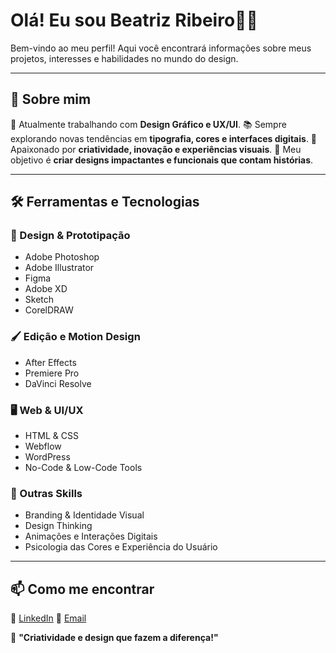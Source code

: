 # Olá! Eu sou Beatriz Ribeiro🎨✨

Bem-vindo ao meu perfil! Aqui você encontrará informações sobre meus projetos, interesses e habilidades no mundo do design. 

---

## 🎨 Sobre mim
💼 Atualmente trabalhando com **Design Gráfico e UX/UI**.
📚 Sempre explorando novas tendências em **tipografia, cores e interfaces digitais**.
🚀 Apaixonado por **criatividade, inovação e experiências visuais**.
🎯 Meu objetivo é **criar designs impactantes e funcionais que contam histórias**.

---

## 🛠️ Ferramentas e Tecnologias

### 🎨 Design & Prototipação
- Adobe Photoshop
- Adobe Illustrator
- Figma
- Adobe XD
- Sketch
- CorelDRAW

### 🖌️ Edição e Motion Design
- After Effects
- Premiere Pro
- DaVinci Resolve

### 🖥️ Web & UI/UX
- HTML & CSS
- Webflow
- WordPress
- No-Code & Low-Code Tools

### 🔧 Outras Skills
- Branding & Identidade Visual
- Design Thinking
- Animações e Interações Digitais
- Psicologia das Cores e Experiência do Usuário

---


## 📫 Como me encontrar
🔗 [LinkedIn](www.linkedin.com/in/ana-beatriz)
📩 [Email](biasilvavida123@email.com)

📢 **"Criatividade e design que fazem a diferença!"**
